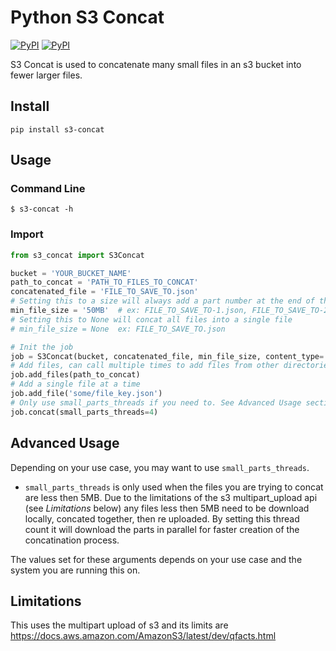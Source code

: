 # Python S3 Concat

[![PyPI](https://img.shields.io/pypi/v/s3-concat.svg)](https://pypi.python.org/pypi/s3-concat)
[![PyPI](https://img.shields.io/pypi/l/s3-concat.svg)](https://pypi.python.org/pypi/s3-concat)  


S3 Concat is used to concatenate many small files in an s3 bucket into fewer larger files.


## Install
`pip install s3-concat`


## Usage

### Command Line
`$ s3-concat -h`

### Import
```python
from s3_concat import S3Concat

bucket = 'YOUR_BUCKET_NAME'
path_to_concat = 'PATH_TO_FILES_TO_CONCAT'
concatenated_file = 'FILE_TO_SAVE_TO.json'
# Setting this to a size will always add a part number at the end of the file name
min_file_size = '50MB'  # ex: FILE_TO_SAVE_TO-1.json, FILE_TO_SAVE_TO-2.json, ...
# Setting this to None will concat all files into a single file
# min_file_size = None  ex: FILE_TO_SAVE_TO.json

# Init the job
job = S3Concat(bucket, concatenated_file, min_file_size, content_type='application/json')
# Add files, can call multiple times to add files from other directories
job.add_files(path_to_concat)
# Add a single file at a time
job.add_file('some/file_key.json')
# Only use small_parts_threads if you need to. See Advanced Usage section below.
job.concat(small_parts_threads=4)
```

## Advanced Usage

Depending on your use case, you may want to use `small_parts_threads`.  

  - `small_parts_threads` is only used when the files you are trying to concat are less then 5MB. Due to the limitations of the s3 multipart_upload api (see *Limitations* below) any files less then 5MB need to be download locally, concated together, then re uploaded. By setting this thread count it will download the parts in parallel for faster creation of the concatination process.  

The values set for these arguments depends on your use case and the system you are running this on.


## Limitations
This uses the multipart upload of s3 and its limits are https://docs.aws.amazon.com/AmazonS3/latest/dev/qfacts.html
